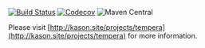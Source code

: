  [![Build Status](https://travis-ci.org/kasonyang/tempera.svg?branch=master)](https://travis-ci.org/kasonyang/tempera)
[![Codecov](https://img.shields.io/codecov/c/github/kasonyang/tempera.svg)](https://codecov.io/gh/kasonyang/tempera)
![Maven Central](https://img.shields.io/maven-central/v/site.kason/tempera.svg)

Please visit [http://kason.site/projects/tempera](http://kason.site/projects/tempera) for more information.